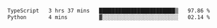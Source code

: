 <!--START_SECTION:waka-->

```txt
TypeScript   3 hrs 37 mins   ████████████████████████▒   97.86 %
Python       4 mins          ▓░░░░░░░░░░░░░░░░░░░░░░░░   02.14 %
```

<!--END_SECTION:waka-->
